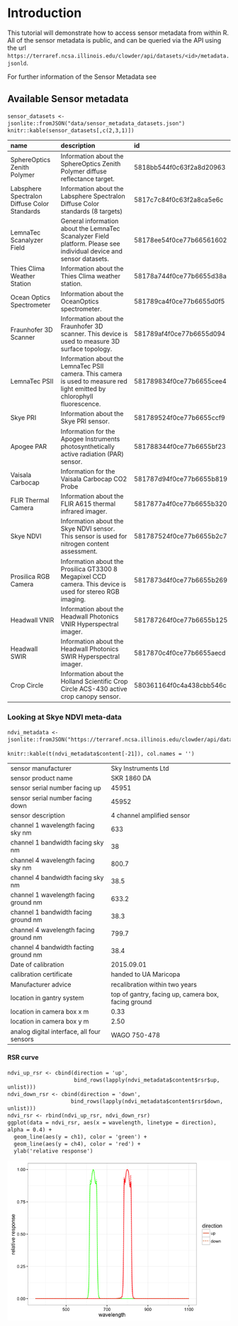 Introduction
============

This tutorial will demonstrate how to access sensor metadata from within
R. All of the sensor metadata is public, and can be queried via the API
using the url
`https://terraref.ncsa.illinois.edu/clowder/api/datasets/<id>/metadata.jsonld`.

For further information of the Sensor Metadata see

Available Sensor metadata
-------------------------

    sensor_datasets <- jsonlite::fromJSON("data/sensor_metadata_datasets.json")
    knitr::kable(sensor_datasets[,c(2,3,1)])

<table>
<thead>
<tr class="header">
<th align="left">name</th>
<th align="left">description</th>
<th align="left">id</th>
</tr>
</thead>
<tbody>
<tr class="odd">
<td align="left">SphereOptics Zenith Polymer</td>
<td align="left">Information about the SphereOptics Zenith Polymer diffuse reflectance target.</td>
<td align="left">5818bb544f0c63f2a8d20963</td>
</tr>
<tr class="even">
<td align="left">Labsphere Spectralon Diffuse Color Standards</td>
<td align="left">Information about the Labsphere Spectralon Diffuse Color standards (8 targets)</td>
<td align="left">5817c7c84f0c63f2a8ca5e6c</td>
</tr>
<tr class="odd">
<td align="left">LemnaTec Scanalyzer Field</td>
<td align="left">General information about the LemnaTec Scanalyzer Field platform. Please see individual device and sensor datasets.</td>
<td align="left">58178ee54f0ce77b66561602</td>
</tr>
<tr class="even">
<td align="left">Thies Clima Weather Station</td>
<td align="left">Information about the Thies Clima weather station.</td>
<td align="left">58178a744f0ce77b6655d38a</td>
</tr>
<tr class="odd">
<td align="left">Ocean Optics Spectrometer</td>
<td align="left">Information about the OceanOptics spectrometer.</td>
<td align="left">581789ca4f0ce77b6655d0f5</td>
</tr>
<tr class="even">
<td align="left">Fraunhofer 3D Scanner</td>
<td align="left">Information about the Fraunhofer 3D scanner. This device is used to measure 3D surface topology.</td>
<td align="left">581789af4f0ce77b6655d094</td>
</tr>
<tr class="odd">
<td align="left">LemnaTec PSII</td>
<td align="left">Information about the LemnaTec PSII camera. This camera is used to measure red light emitted by chlorophyll fluorescence.</td>
<td align="left">581789834f0ce77b6655cee4</td>
</tr>
<tr class="even">
<td align="left">Skye PRI</td>
<td align="left">Information about the Skye PRI sensor.</td>
<td align="left">581789524f0ce77b6655ccf9</td>
</tr>
<tr class="odd">
<td align="left">Apogee PAR</td>
<td align="left">Information for the Apogee Instruments photosynthetically active radiation (PAR) sensor.</td>
<td align="left">581788344f0ce77b6655bf23</td>
</tr>
<tr class="even">
<td align="left">Vaisala Carbocap</td>
<td align="left">Information for the Vaisala Carbocap CO2 Probe</td>
<td align="left">581787d94f0ce77b6655b819</td>
</tr>
<tr class="odd">
<td align="left">FLIR Thermal Camera</td>
<td align="left">Information about the FLIR A615 thermal infrared imager.</td>
<td align="left">5817877a4f0ce77b6655b320</td>
</tr>
<tr class="even">
<td align="left">Skye NDVI</td>
<td align="left">Information about the Skye NDVI sensor. This sensor is used for nitrogen content assessment.</td>
<td align="left">581787524f0ce77b6655b2c7</td>
</tr>
<tr class="odd">
<td align="left">Prosilica RGB Camera</td>
<td align="left">Information about the Prosilica GT3300 8 Megapixel CCD camera. This device is used for stereo RGB imaging.</td>
<td align="left">5817873d4f0ce77b6655b269</td>
</tr>
<tr class="even">
<td align="left">Headwall VNIR</td>
<td align="left">Information about the Headwall Photonics VNIR Hyperspectral imager.</td>
<td align="left">581787264f0ce77b6655b125</td>
</tr>
<tr class="odd">
<td align="left">Headwall SWIR</td>
<td align="left">Information about the Headwall Photonics SWIR Hyperspectral imager.</td>
<td align="left">5817870c4f0ce77b6655aecd</td>
</tr>
<tr class="even">
<td align="left">Crop Circle</td>
<td align="left">Information about the Holland Scientific Crop Circle ACS-430 active crop canopy sensor.</td>
<td align="left">580361164f0c4a438cbb546c</td>
</tr>
</tbody>
</table>

### Looking at Skye NDVI meta-data

    ndvi_metadata <- jsonlite::fromJSON("https://terraref.ncsa.illinois.edu/clowder/api/datasets/581787524f0ce77b6655b2c7/metadata.jsonld")

    knitr::kable(t(ndvi_metadata$content[-21]), col.names = '')

<table>
<tbody>
<tr class="odd">
<td align="left">sensor manufacturer</td>
<td align="left">Sky Instruments Ltd</td>
</tr>
<tr class="even">
<td align="left">sensor product name</td>
<td align="left">SKR 1860 DA</td>
</tr>
<tr class="odd">
<td align="left">sensor serial number facing up</td>
<td align="left">45951</td>
</tr>
<tr class="even">
<td align="left">sensor serial number facing down</td>
<td align="left">45952</td>
</tr>
<tr class="odd">
<td align="left">sensor description</td>
<td align="left">4 channel amplified sensor</td>
</tr>
<tr class="even">
<td align="left">channel 1 wavelength facing sky nm</td>
<td align="left">633</td>
</tr>
<tr class="odd">
<td align="left">channel 1 bandwidth facing sky nm</td>
<td align="left">38</td>
</tr>
<tr class="even">
<td align="left">channel 4 wavelength facing sky nm</td>
<td align="left">800.7</td>
</tr>
<tr class="odd">
<td align="left">channel 4 bandwidth facing sky nm</td>
<td align="left">38.5</td>
</tr>
<tr class="even">
<td align="left">channel 1 wavelength facing ground nm</td>
<td align="left">633.2</td>
</tr>
<tr class="odd">
<td align="left">channel 1 bandwidth facing ground nm</td>
<td align="left">38.3</td>
</tr>
<tr class="even">
<td align="left">channel 4 wavelength facing ground nm</td>
<td align="left">799.7</td>
</tr>
<tr class="odd">
<td align="left">channel 4 bandwidth facting ground nm</td>
<td align="left">38.4</td>
</tr>
<tr class="even">
<td align="left">Date of calibration</td>
<td align="left">2015.09.01</td>
</tr>
<tr class="odd">
<td align="left">calibration certificate</td>
<td align="left">handed to UA Maricopa</td>
</tr>
<tr class="even">
<td align="left">Manufacturer advice</td>
<td align="left">recalibration within two years</td>
</tr>
<tr class="odd">
<td align="left">location in gantry system</td>
<td align="left">top of gantry, facing up, camera box, facing ground</td>
</tr>
<tr class="even">
<td align="left">location in camera box x m</td>
<td align="left">0.33</td>
</tr>
<tr class="odd">
<td align="left">location in camera box y m</td>
<td align="left">2.50</td>
</tr>
<tr class="even">
<td align="left">analog digital interface, all four sensors</td>
<td align="left">WAGO 750-478</td>
</tr>
</tbody>
</table>

#### RSR curve

    ndvi_up_rsr <- cbind(direction = 'up',
                         bind_rows(lapply(ndvi_metadata$content$rsr$up, unlist)))
    ndvi_down_rsr <- cbind(direction = 'down', 
                        bind_rows(lapply(ndvi_metadata$content$rsr$down, unlist)))
    ndvi_rsr <- rbind(ndvi_up_rsr, ndvi_down_rsr) 
    ggplot(data = ndvi_rsr, aes(x = wavelength, linetype = direction), alpha = 0.4) +
      geom_line(aes(y = ch1), color = 'green') + 
      geom_line(aes(y = ch4), color = 'red') +
      ylab('relative response')

![](accessing_sensor_information_files/figure-markdown_strict/rsr-curve-1.png)
